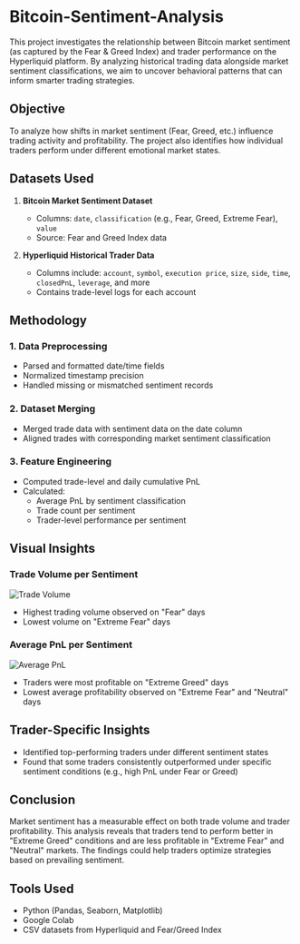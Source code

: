 # Bitcoin-Sentiment-Analysis

This project investigates the relationship between Bitcoin market sentiment (as captured by the Fear & Greed Index) and trader performance on the Hyperliquid platform. By analyzing historical trading data alongside market sentiment classifications, we aim to uncover behavioral patterns that can inform smarter trading strategies.

## Objective

To analyze how shifts in market sentiment (Fear, Greed, etc.) influence trading activity and profitability. The project also identifies how individual traders perform under different emotional market states.

## Datasets Used

1. **Bitcoin Market Sentiment Dataset**
   - Columns: `date`, `classification` (e.g., Fear, Greed, Extreme Fear), `value`
   - Source: Fear and Greed Index data

2. **Hyperliquid Historical Trader Data**
   - Columns include: `account`, `symbol`, `execution price`, `size`, `side`, `time`, `closedPnL`, `leverage`, and more
   - Contains trade-level logs for each account

## Methodology

### 1. Data Preprocessing
- Parsed and formatted date/time fields
- Normalized timestamp precision
- Handled missing or mismatched sentiment records

### 2. Dataset Merging
- Merged trade data with sentiment data on the date column
- Aligned trades with corresponding market sentiment classification

### 3. Feature Engineering
- Computed trade-level and daily cumulative PnL
- Calculated:
  - Average PnL by sentiment classification
  - Trade count per sentiment
  - Trader-level performance per sentiment

## Visual Insights

### Trade Volume per Sentiment

![Trade Volume](./download.png)

- Highest trading volume observed on "Fear" days
- Lowest volume on "Extreme Fear" days

### Average PnL per Sentiment

![Average PnL](./download%20(1).png)

- Traders were most profitable on "Extreme Greed" days
- Lowest average profitability observed on "Extreme Fear" and "Neutral" days

## Trader-Specific Insights

- Identified top-performing traders under different sentiment states
- Found that some traders consistently outperformed under specific sentiment conditions (e.g., high PnL under Fear or Greed)

## Conclusion

Market sentiment has a measurable effect on both trade volume and trader profitability. This analysis reveals that traders tend to perform better in "Extreme Greed" conditions and are less profitable in "Extreme Fear" and "Neutral" markets. The findings could help traders optimize strategies based on prevailing sentiment.

## Tools Used

- Python (Pandas, Seaborn, Matplotlib)
- Google Colab
- CSV datasets from Hyperliquid and Fear/Greed Index




